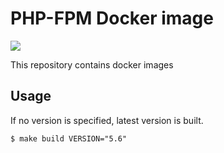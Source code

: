 # PHP-FPM Docker image

[![](https://images.microbadger.com/badges/version/mgar/php-fpm-docker.svg)](https://microbadger.com/images/mgar/php-fpm-docker "Get your own version badge on microbadger.com")

This repository contains docker images

## Usage

If no version is specified, latest version is built.
```
$ make build VERSION="5.6"
